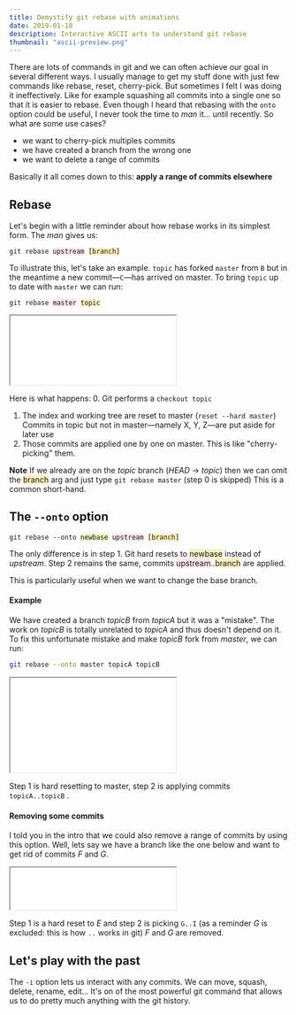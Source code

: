 ```yaml
---
title: Demystify git rebase with animations
date: 2019-01-18
description: Interactive ASCII arts to understand git rebase
thumbnail: "ascii-preview.png"
---
```



There are lots of commands in git and we can often achieve our goal in several different ways. I usually manage to get my stuff done with just few commands like rebase, reset, cherry-pick. But sometimes I felt I was doing it ineffectively. Like for example squashing all commits into a single one so that it is easier to rebase. 
Even though I heard that rebasing with the `onto` option could be useful, I never took the time to _man_ it... until recently. 
So what are some use cases?
- we want to cherry-pick multiples commits
- we have created a branch from the wrong one
- we want to delete a range of commits
 
Basically it all comes down to this: **apply a range of commits elsewhere** 


## Rebase

Let's begin with a little reminder about how rebase works in its simplest form. 
The _man_ gives us:

<!-- ```
git rebase upstream [branch]
``` -->

<pre class="language-text">
<code class="language-text">git rebase <span style="background:#ffe5ee">upstream</span> <span style="background:#ffefc0">[branch]</span></code>
</pre>

To illustrate this, let's take an example. `topic` has forked `master` from `B` but in the meantime a new commit—`C`—has arrived on master. To bring `topic` up to date with `master` we can run:

<pre class="language-text">
<code class="language-text">git rebase <span style="background:#ffe5ee">master</span> <span style="background:#ffefc0">topic</span></code>
</pre>



<iframe style="height:125px" scrolling="no" src="/git-rebase-figure1/"></iframe>


Here is what happens:
0. Git performs a `checkout topic`
1. The index and working tree are reset to master (`reset --hard master`) Commits in topic but not in master—namely X, Y, Z—are put aside for later use
2. Those commits are applied one by one on master. This is like "cherry-picking" them.


**Note** If we already are on the _topic_ branch (_HEAD_ → _topic_) then we can omit the <span style="background:#ffefc0">branch</span> arg and just type `git rebase master` (step 0 is skipped) This is a common short-hand.


## The `--onto` option


<!-- ```
git rebase --onto newbase upstream [branch]
``` -->

<pre class="language-text">
<code class="language-text">git rebase --onto <span style="background:#eff3c5">newbase</span> <span style="background:#ffe5ee">upstream</span> <span style="background:#ffefc0">[branch]</span></code>
</pre>

The only difference is in step 1. Git hard resets to <span style="background:#eff3c5">newbase</span> instead of _upstream_.
Step 2 remains the same, commits <span style="background:#ffe5ee">upstream</span>..<span style="background:#ffefc0">branch</span> are applied. 

This is particularly useful when we want to change the base branch.


#### Example

We have created a branch _topicB_ from _topicA_  but it was a "mistake". The work on _topicB_ is totally unrelated to _topicA_ and thus doesn't depend on it. 
To fix this unfortunate mistake and make _topicB_ fork from _master_, we can run:
```sh
git rebase --onto master topicA topicB
```

<iframe style="height:171px" scrolling="no" src="/git-rebase-figure2/"></iframe>

Step 1 is hard resetting to master, step 2 is applying commits `topicA..topicB` .


#### Removing some commits

I told you in the intro that we could also remove a range of commits by using this option.
Well, lets say we have a branch like the one below and want to get rid of commits _F_ and _G_. 

<iframe style="height:76px" scrolling="no" src="/git-rebase-figure3/"></iframe>



Step 1 is a hard reset to _E_ and step 2 is picking `G..I`
(as a reminder _G_ is excluded: this is how `..` works in git)
_F_ and _G_ are removed.


## Let's play with the past
The `-i` option lets us interact with any commits. We can move, squash, delete, rename, edit... It's on of the most powerful git command that allows us to do pretty much anything with the git history.
